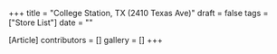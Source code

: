 +++
title = "College Station, TX (2410 Texas Ave)"
draft = false
tags = ["Store List"]
date = ""

[Article]
contributors = []
gallery = []
+++